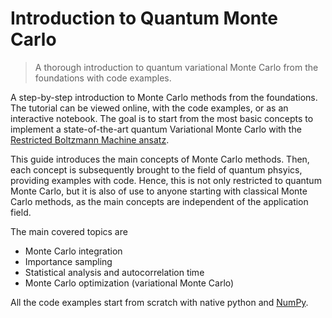 # Introduction to Quantum Monte Carlo 
> A thorough introduction to quantum variational Monte Carlo from the foundations with code examples.


A step-by-step introduction to Monte Carlo methods from the foundations. The tutorial can be viewed online, with the code examples, or as an interactive notebook. The goal is to start from the most basic concepts to implement a state-of-the-art quantum Variational Monte Carlo with the [Restricted Boltzmann Machine ansatz](https://arxiv.org/pdf/1606.02318.pdf). 

This guide introduces the main concepts of Monte Carlo methods. Then, each concept is subsequently brought to the field of quantum phsyics, providing examples with code. Hence, this is not only restricted to quantum Monte Carlo, but it is also of use to anyone starting with classical Monte Carlo methods, as the main concepts are independent of the application field. 

The main covered topics are 
- Monte Carlo integration
- Importance sampling
- Statistical analysis and autocorrelation time
- Monte Carlo optimization (variational Monte Carlo)

All the code examples start from scratch with native python and [NumPy](https://numpy.org).
